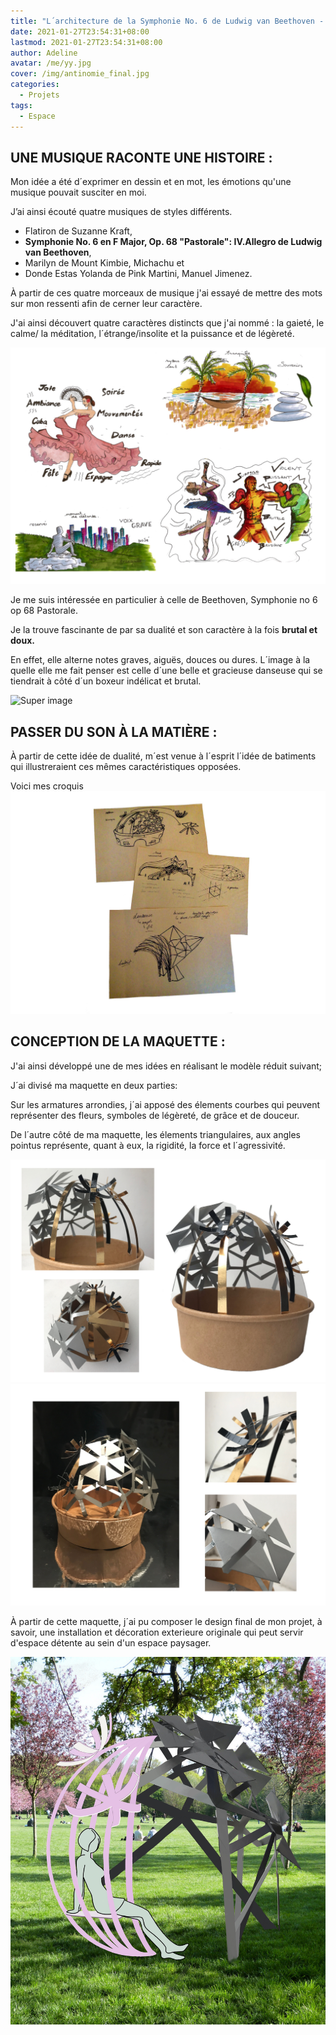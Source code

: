 ```yaml
---
title: "L´architecture de la Symphonie No. 6 de Ludwig van Beethoven - design espace"
date: 2021-01-27T23:54:31+08:00
lastmod: 2021-01-27T23:54:31+08:00
author: Adeline
avatar: /me/yy.jpg
cover: /img/antinomie_final.jpg
categories:
  - Projets
tags:
  - Espace
---
```



<!--more-->


## UNE MUSIQUE RACONTE UNE HISTOIRE :

Mon idée a été d´exprimer en dessin et en mot, les émotions qu'une musique pouvait susciter en moi. 

J’ai ainsi écouté quatre musiques de styles différents.

- Flatiron de Suzanne Kraft,
- **Symphonie No. 6 en F Major, Op. 68 "Pastorale": IV.Allegro de Ludwig van Beethoven**,
- Marilyn de Mount Kimbie, Michachu et
- Donde Estas Yolanda de Pink Martini, Manuel Jimenez.

À partir de ces quatre morceaux de musique j'ai essayé de mettre des mots sur mon ressenti afin de cerner leur caractère. 

J'ai ainsi découvert quatre caractères distincts que j'ai nommé : la gaieté, le calme/ la méditation, l´étrange/insolite et la puissance et de légèreté.

![Super image](/img/croquis_4musiques.jpg)

Je me suis intéressée en particulier à celle de Beethoven, Symphonie no 6 op 68 Pastorale. 

Je la trouve fascinante de par sa dualité et son caractère à la fois **brutal et doux.** 

En effet, elle alterne notes graves, aiguës, douces ou dures. L´image à la quelle elle me fait penser est celle d´une belle et gracieuse danseuse qui se tiendrait à côté d´un boxeur indélicat et brutal. 

![Super image](/img/croquis_dualite.jpg)


## PASSER DU SON À LA MATIÈRE :

À partir de cette idée de dualité, m´est venue à l´esprit l´idée de batiments qui illustreraient ces mêmes caractéristiques opposées.

Voici mes croquis
![Super image](/img/croquis_musique.PNG)


## CONCEPTION DE LA MAQUETTE :

J'ai ainsi développé une de mes idées en réalisant le modèle réduit suivant;

J´ai divisé ma maquette en deux parties:

Sur les armatures arrondies, j´ai apposé des élements courbes qui peuvent représenter des fleurs, symboles de  légèreté, de grâce et de douceur. 

De l´autre côté de ma maquette, les élements triangulaires, aux angles pointus représente, quant à eux, la rigidité, la force et l´agressivité.

![Super image](/img/maquette_musique1.PNG)
![Super image](/img/maquette_musique2.PNG)

À partir de cette maquette, j´ai pu composer le design final de mon projet, à savoir, une installation et décoration exterieure originale qui peut servir d'espace détente au sein d'un espace paysager.

![Super image](/img/antinomie_final.jpg)
